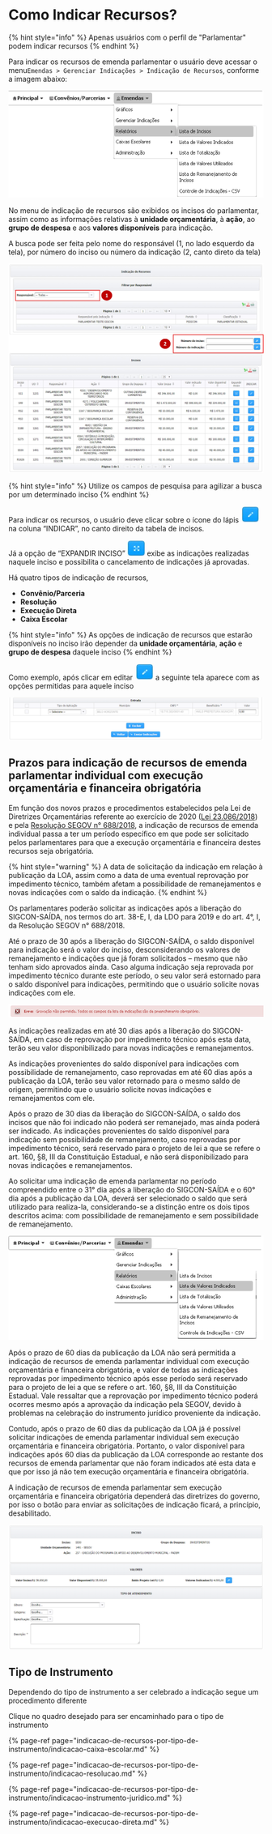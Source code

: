 # Como Indicar Recursos?

{% hint style="info" %}
Apenas usuários com o perfil de "Parlamentar" podem indicar recursos
{% endhint %}

Para indicar os recursos de emenda parlamentar o usuário deve acessar o menu`Emendas > Gerenciar Indicações > Indicação de Recursos`, conforme a imagem abaixo:

![](../.gitbook/assets/0%20%287%29.png)

No menu de indicação de recursos são exibidos os incisos do parlamentar, assim como as informações relativas à **unidade orçamentária**, à **ação**, ao **grupo de despesa** e aos **valores disponíveis** para indicação. 

A busca pode ser feita pelo nome do responsável \(1, no lado esquerdo da tela\), por número do inciso ou número da indicação \(2, canto direto da tela\)  

![](../.gitbook/assets/manual_parlamentares_indicacao_tela-de-indicacao%20%281%29.jpg)

{% hint style="info" %}
Utilize os campos de pesquisa para agilizar a busca por um determinado inciso
{% endhint %}

Para indicar os recursos, o usuário deve clicar sobre o ícone do lápis ![](../.gitbook/assets/icone_lapis.jpg) na coluna “INDICAR”, no canto direito da tabela de incisos. 

Já a opção de “EXPANDIR INCISO” ![](../.gitbook/assets/icone_expandir.jpg) exibe as indicações realizadas naquele inciso e possibilita o cancelamento de indicações já aprovadas.

Há quatro tipos de indicação de recursos, 

* **Convênio/Parceria** 
* **Resolução**
* **Execução Direta**
* **Caixa Escolar**

{% hint style="info" %}
As opções de indicação de recursos que estarão disponíveis no inciso irão depender da **unidade orçamentária**, **ação** e **grupo de despesa** daquele inciso
{% endhint %}

Como exemplo, após clicar em editar ![](../.gitbook/assets/icone_lapis.jpg) a seguinte tela aparece com as opções permitidas para aquele inciso

![](../.gitbook/assets/2%20%2811%29.png)

## Prazos para indicação de recursos de emenda parlamentar individual com execução orçamentária e financeira obrigatória

Em função dos novos prazos e procedimentos estabelecidos pela Lei de Diretrizes Orçamentárias referente ao exercício de 2020 \([Lei 23.086/2018](https://www.almg.gov.br/consulte/legislacao/completa/completa.html?ano=2018&num=23086&tipo=LEI)\) e pela [Resolução SEGOV n° 688/2018](http://www.sigconsaida.mg.gov.br/images/resolucoes/resolucao_segov_688_2018_12_28.pdf), a indicação de recursos de emenda individual passa a ter um período específico em que pode ser solicitado pelos parlamentares para que a execução orçamentária e financeira destes recursos seja obrigatória. 

{% hint style="warning" %}
A data de solicitação da indicação em relação à publicação da LOA, assim como a data de uma eventual reprovação por impedimento técnico, também afetam a possibilidade de remanejamentos e novas indicações com o saldo da indicação.
{% endhint %}

Os parlamentares poderão solicitar as indicações após a liberação do SIGCON-SAÍDA, nos termos do art. 38-E, I, da LDO para 2019 e do art. 4°, I, da Resolução SEGOV n° 688/2018. 

Até o prazo de 30 após a liberação do SIGCON-SAÍDA, o saldo disponível para indicação será o valor do inciso, desconsiderando os valores de remanejamento e indicações que já foram solicitados – mesmo que não tenham sido aprovados ainda. Caso alguma indicação seja reprovada por impedimento técnico durante este período, o seu valor será estornado para o saldo disponível para indicações, permitindo que o usuário solicite novas indicações com ele.

![](../.gitbook/assets/3%20%2810%29.png)

As indicações realizadas em até 30 dias após a liberação do SIGCON-SAÍDA, em caso de reprovação por impedimento técnico após esta data, terão seu valor disponibilizado para novas indicações e remanejamentos.

 As indicações provenientes do saldo disponível para indicações com possibilidade de remanejamento, caso reprovadas em até 60 dias após a publicação da LOA, terão seu valor retornado para o mesmo saldo de origem, permitindo que o usuário solicite novas indicações e remanejamentos com ele.

Após o prazo de 30 dias da liberação do SIGCON-SAÍDA, o saldo dos incisos que não foi indicado não poderá ser remanejado, mas ainda poderá ser indicado. As indicações provenientes do saldo disponível para indicação sem possibilidade de remanejamento, caso reprovadas por impedimento técnico, será reservado para o projeto de lei a que se refere o art. 160, §8, III da Constituição Estadual, e não será disponibilizado para novas indicações e remanejamentos.

Ao solicitar uma indicação de emenda parlamentar no período compreendido entre o 31° dia após a liberação do SIGCON-SAÍDA e o 60° dia após a publicação da LOA, deverá ser selecionado o saldo que será utilizado para realiza-la, considerando-se a distinção entre os dois tipos descritos acima: com possibilidade de remanejamento e sem possibilidade de remanejamento.

![](../.gitbook/assets/4%20%283%29.png)

Após o prazo de 60 dias da publicação da LOA não será permitida a indicação de recursos de emenda parlamentar individual com execução orçamentária e financeira obrigatória, e valor de todas as indicações reprovadas por impedimento técnico após esse período será reservado para o projeto de lei a que se refere o art. 160, §8, III da Constituição Estadual. Vale ressaltar que a reprovação por impedimento técnico poderá ocorres mesmo após a aprovação da indicação pela SEGOV, devido à problemas na celebração do instrumento jurídico proveniente da indicação.

Contudo, após o prazo de 60 dias da publicação da LOA já é possível solicitar indicações de emenda parlamentar individual sem execução orçamentária e financeira obrigatória. Portanto, o valor disponível para indicações após 60 dias da publicação da LOA corresponde ao restante dos recursos de emenda parlamentar que não foram indicados até esta data e que por isso já não tem execução orçamentária e financeira obrigatória.

A indicação de recursos de emenda parlamentar sem execução orçamentária e financeira obrigatória dependerá das diretrizes do governo, por isso o botão para enviar as solicitações de indicação ficará, a princípio, desabilitado.

![](../.gitbook/assets/5%20%282%29.png)

## Tipo de Instrumento

Dependendo do tipo de instrumento a ser celebrado a indicação segue um procedimento diferente

Clique no quadro desejado para ser encaminhado para o tipo de instrumento

{% page-ref page="indicacao-de-recursos-por-tipo-de-instrumento/indicacao-caixa-escolar.md" %}

{% page-ref page="indicacao-de-recursos-por-tipo-de-instrumento/indicacao-resolucao.md" %}

{% page-ref page="indicacao-de-recursos-por-tipo-de-instrumento/indicacao-instrumento-juridico.md" %}

{% page-ref page="indicacao-de-recursos-por-tipo-de-instrumento/indicacao-execucao-direta.md" %}



